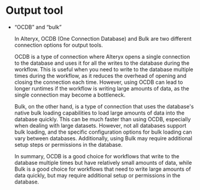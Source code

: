 # Output tool

- “OCDB” and “bulk”

    In Alteryx, OCDB (One Connection Database) and Bulk are two different connection options for output tools.

    OCDB is a type of connection where Alteryx opens a single connection to the database and uses it for all the writes to the database during the workflow. This is useful when you need to write to the database multiple times during the workflow, as it reduces the overhead of opening and closing the connection each time. However, using OCDB can lead to longer runtimes if the workflow is writing large amounts of data, as the single connection may become a bottleneck.

    Bulk, on the other hand, is a type of connection that uses the database's native bulk loading capabilities to load large amounts of data into the database quickly. This can be much faster than using OCDB, especially when dealing with large datasets. However, not all databases support bulk loading, and the specific configuration options for bulk loading can vary between databases. Additionally, using Bulk may require additional setup steps or permissions in the database.

    In summary, OCDB is a good choice for workflows that write to the database multiple times but have relatively small amounts of data, while Bulk is a good choice for workflows that need to write large amounts of data quickly, but may require additional setup or permissions in the database.
